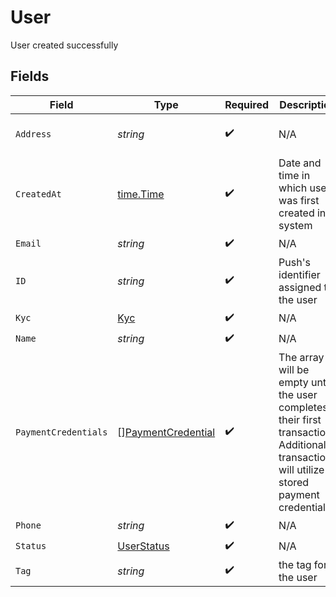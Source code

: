 # User

User created successfully


## Fields

| Field                                                                                                                                     | Type                                                                                                                                      | Required                                                                                                                                  | Description                                                                                                                               | Example                                                                                                                                   |
| ----------------------------------------------------------------------------------------------------------------------------------------- | ----------------------------------------------------------------------------------------------------------------------------------------- | ----------------------------------------------------------------------------------------------------------------------------------------- | ----------------------------------------------------------------------------------------------------------------------------------------- | ----------------------------------------------------------------------------------------------------------------------------------------- |
| `Address`                                                                                                                                 | *string*                                                                                                                                  | :heavy_check_mark:                                                                                                                        | N/A                                                                                                                                       | 4456 10th St San Francisco CA 94016                                                                                                       |
| `CreatedAt`                                                                                                                               | [time.Time](https://pkg.go.dev/time#Time)                                                                                                 | :heavy_check_mark:                                                                                                                        | Date and time in which user was first created in system                                                                                   |                                                                                                                                           |
| `Email`                                                                                                                                   | *string*                                                                                                                                  | :heavy_check_mark:                                                                                                                        | N/A                                                                                                                                       | john@email.com                                                                                                                            |
| `ID`                                                                                                                                      | *string*                                                                                                                                  | :heavy_check_mark:                                                                                                                        | Push's identifier assigned to the user                                                                                                    |                                                                                                                                           |
| `Kyc`                                                                                                                                     | [Kyc](../../models/shared/kyc.md)                                                                                                         | :heavy_check_mark:                                                                                                                        | N/A                                                                                                                                       |                                                                                                                                           |
| `Name`                                                                                                                                    | *string*                                                                                                                                  | :heavy_check_mark:                                                                                                                        | N/A                                                                                                                                       | John Doe                                                                                                                                  |
| `PaymentCredentials`                                                                                                                      | [][PaymentCredential](../../models/shared/paymentcredential.md)                                                                           | :heavy_check_mark:                                                                                                                        | The array will be empty until the user completes their first transaction. Additional transactions will utilize stored payment credentials |                                                                                                                                           |
| `Phone`                                                                                                                                   | *string*                                                                                                                                  | :heavy_check_mark:                                                                                                                        | N/A                                                                                                                                       | 15559283950                                                                                                                               |
| `Status`                                                                                                                                  | [UserStatus](../../models/shared/userstatus.md)                                                                                           | :heavy_check_mark:                                                                                                                        | N/A                                                                                                                                       |                                                                                                                                           |
| `Tag`                                                                                                                                     | *string*                                                                                                                                  | :heavy_check_mark:                                                                                                                        | the tag for the user                                                                                                                      |                                                                                                                                           |